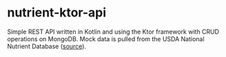 # nutrient-ktor-api
Simple REST API written in Kotlin and using the Ktor framework with CRUD operations on MongoDB. Mock data is pulled from the USDA National Nutrient Database ([source](https://www.kaggle.com/datasets/haithemhermessi/usda-national-nutrient-database)). 